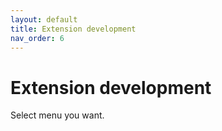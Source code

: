 ```yaml
---
layout: default
title: Extension development
nav_order: 6
---
```


# Extension development

Select menu you want.